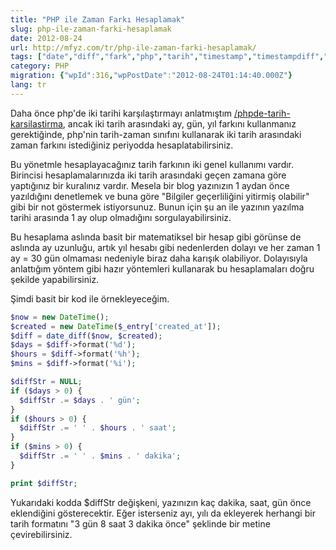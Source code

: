 ```yaml
---
title: "PHP ile Zaman Farkı Hesaplamak"
slug: php-ile-zaman-farki-hesaplamak
date: 2012-08-24
url: http://mfyz.com/tr/php-ile-zaman-farki-hesaplamak/
tags: ["date","diff","fark","php","tarih","timestamp","timestampdiff","zaman"]
category: PHP
migration: {"wpId":316,"wpPostDate":"2012-08-24T01:14:40.000Z"}
lang: tr
---
```


Daha önce php'de iki tarihi karşılaştırmayı anlatmıştım [/phpde-tarih-karsilastirma](/phpde-tarih-karsilastirma), ancak iki tarih arasındaki ay, gün, yıl farkını kullanmanız gerektiğinde, php'nin tarih-zaman sınıfını kullanarak iki tarih arasındaki zaman farkını istediğiniz periyodda hesaplatabilirsiniz.

Bu yönetmle hesaplayacağınız tarih farkının iki genel kullanımı vardır. Birincisi hesaplamalarınızda iki tarih arasındaki geçen zamana göre yaptığınız bir kuralınız vardır. Mesela bir blog yazınızın 1 aydan önce yazıldığını denetlemek ve buna göre "Bilgiler geçerliliğini yitirmiş olabilir" gibi bir not göstermek istiyorsunuz. Bunun için şu an ile yazının yazılma tarihi arasında 1 ay olup olmadığını sorgulayabilirsiniz.

Bu hesaplama aslında basit bir matematiksel bir hesap gibi görünse de aslında ay uzunluğu, artık yıl hesabı gibi nedenlerden dolayı ve her zaman 1 ay = 30 gün olmaması nedeniyle biraz daha karışık olabiliyor. Dolayısıyla anlattığım yöntem gibi hazır yöntemleri kullanarak bu hesaplamaları doğru şekilde yapabilirsiniz.

Şimdi basit bir kod ile örnekleyeceğim.

```php
$now = new DateTime();
$created = new DateTime($_entry['created_at']);
$diff = date_diff($now, $created);
$days = $diff->format('%d');
$hours = $diff->format('%h');
$mins = $diff->format('%i');

$diffStr = NULL;
if ($days > 0) {
  $diffStr .= $days . ' gün';
}
if ($hours > 0) {
  $diffStr .= ' ' . $hours . ' saat';
}
if ($mins > 0) {
  $diffStr .= ' ' . $mins . ' dakika';
}

print $diffStr;

```

Yukarıdaki kodda $diffStr değişkeni, yazınızın kaç dakika, saat, gün önce eklendiğini gösterecektir. Eğer isterseniz ayı, yılı da ekleyerek herhangi bir tarih formatını "3 gün 8 saat 3 dakika önce" şeklinde bir metine çevirebilirsiniz.